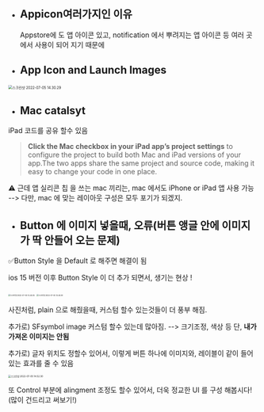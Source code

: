 

* ## Appicon여러가지인 이유

   Appstore에 도 앱 아이콘 있고, notification 에서 뿌려지는 앱 아이콘 등
  여러 곳에서 사용이 되어 지기 때문에 

  

* ## App Icon and Launch Images

  

  

<img src="https://user-images.githubusercontent.com/106936018/177337565-34f722d9-0397-4cd7-ad36-c84a704c8ab9.png" alt="스크린샷 2022-07-05 14.30.29" style="zoom:50%;" />





* ## Mac catalsyt

iPad 코드를 공유 할수 있음 

> **Click the Mac checkbox in your iPad app’s project settings**  to configure the project to build both Mac and iPad versions of your app.The two apps share the same project and source code, making it easy to change your code in one place.

⚠️ 근데 앱 실리콘 칩 을 쓰는 mac 끼리는, mac 에서도 iPhone or iPad 앱 사용 가능 --> 다만, mac 에 맞는 레이아웃 구성은 모두 포기가 되겠지.



* ## Button 에 이미지 넣을때, 오류(버튼 앵글 안에 이미지가 딱 안들어 오는 문제)

✅Button Style 을 Default 로 해주면 해결이 됨

ios 15 버전 이후 Button Style 이 더 추가 되면서, 생기는 현상 !



​                                     <img src="https://user-images.githubusercontent.com/106936018/177337606-82ff7b09-a2fb-4fbb-b3ce-67d752fb4e3a.png" alt="스크린샷 2022-07-05 14.45.05" style="zoom:25%;" />                                        <img src="https://user-images.githubusercontent.com/106936018/177337630-6a1f23b1-9308-49f6-9729-66152d062853.png" alt="스크린샷 2022-07-05 14.45.00" style="zoom:25%;" />       		

사진처럼, plain 으로 해줬을때, 커스텀 할수 있는것들이 더 풍부 해짐.

추가로) SFsymbol image 커스텀 할수 있는데 많아짐.  --> 크기조정, 색상 등 단, **내가 가져온 이미지는 안됨**

추가로) 글자 위치도 정할수 있어서, 이렇게 버튼 하나에 이미지와, 레이블이 같이 들어 있는 효과를 줄 수 있음

<img src="https://user-images.githubusercontent.com/106936018/177337831-c3341b2e-0c68-4a8a-a926-5db0e249cf52.png" alt="스크린샷 2022-07-05 14.52.30" style="zoom:33%;" />

또 Control 부분에 alingment 조정도 할수 있어서, 더욱 정교한 UI 를 구성 해봅시다!(많이 건드리고 써보기!)

















